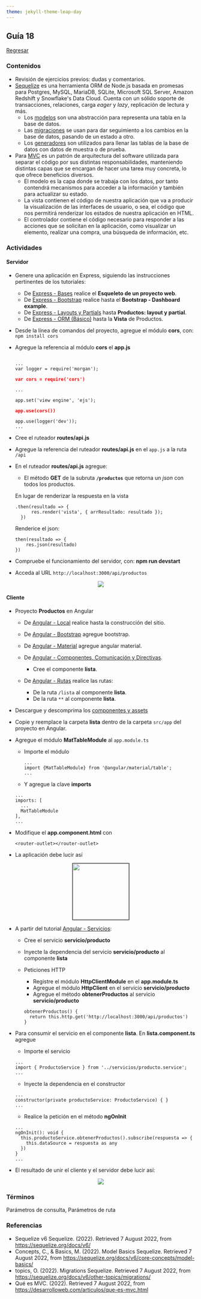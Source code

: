 ```yaml
---
theme: jekyll-theme-leap-day
---
```


## Guía 18

[Regresar](/DAWM-2022/)

### Contenidos

* Revisión de ejercicios previos: dudas y comentarios.
* [Sequelize](https://sequelize.org/docs/v6/) es una herramienta ORM de Node.js basada en promesas para Postgres, MySQL, MariaDB, SQLite, Microsoft SQL Server, Amazon Redshift y Snowflake's Data Cloud. Cuenta con un sólido soporte de transacciones, relaciones, carga _eager_ y _lazy_, replicación de lectura y más.
  + Los [modelos](https://sequelize.org/docs/v6/core-concepts/model-basics/) son una abstracción para representa una tabla en la base de datos. 
  + Las [migraciones](https://sequelize.org/docs/v6/other-topics/migrations/) se usan para dar seguimiento a los cambios en la base de datos, pasando de un estado a otro.
  + Los [generadores](https://sequelize.org/docs/v6/other-topics/migrations/#creating-the-first-seed) son utilizados para llenar las tablas de la base de datos con datos de muestra o de prueba.
* Para [MVC](https://desarrolloweb.com/articulos/que-es-mvc.html) es un patrón de arquitectura del software utilizada para separar el código por sus distintas responsabilidades, manteniendo distintas capas que se encargan de hacer una tarea muy concreta, lo que ofrece beneficios diversos.
  + El modelo es la capa donde se trabaja con los datos, por tanto contendrá mecanismos para acceder a la información y también para actualizar su estado.
  + La vista contienen el código de nuestra aplicación que va a producir la visualización de las interfaces de usuario, o sea, el código que nos permitirá renderizar los estados de nuestra aplicación en HTML.
  + El controlador contiene el código necesario para responder a las acciones que se solicitan en la aplicación, como visualizar un elemento, realizar una compra, una búsqueda de información, etc.


### Actividades

#### Servidor

* Genere una aplicación en Express, siguiendo las instrucciones pertinentes de los tutoriales:
  + De [Express - Bases](https://dawfiec.github.io/DAWM-2022/tutoriales/express_bases.html) realice el **Esqueleto de un proyecto web**.
  + De [Express - Bootstrap](https://dawfiec.github.io/DAWM-2022/tutoriales/express_bootstrap.html) realice hasta el **Bootstrap - Dashboard example**.
  + De [Express - Layouts y Partials](https://dawfiec.github.io/DAWM-2022/tutoriales/express_partials.html) hasta **Productos: layout y partial**.
  + De [Express - ORM (Básico)](https://dawfiec.github.io/DAWM-2022/tutoriales/express_ormbasico.html) hasta la **Vista** de Productos.

* Desde la línea de comandos del proyecto, agregue el módulo **cors**, con: `npm install cors`

* Agregue la referencia al módulo **cors** el **app.js**

  <pre><code>
  ...
  var logger = require('morgan');
  <b style="color:red">
  var cors = require('cors')
  </b>
  ...

  app.set('view engine', 'ejs');
  <b style="color:red">
  app.use(cors())
  </b>
  app.use(logger('dev'));
  ...
  </code></pre>

* Cree el ruteador **routes/api.js**
* Agregue la referencia del ruteador **routes/api.js** en el `app.js` a la ruta `/api`

* En el ruteador **routes/api.js** agregue: 
  + El método **GET** de la subruta **`/productos`** que retorna un _json_ con todos los productos.

  En lugar de renderizar la respuesta en la vista

  ```
  .then(resultado => {  
        res.render('vista', { arrResultado: resultado });  
    })  
  ```

  Renderice el json:

  ```
  then(resultado => {  
      res.json(resultado)
  })
  ``` 

* Compruebe el funcionamiento del servidor, con: **npm run devstart**
* Acceda al URL `http://localhost:3000/api/productos` 

<p align="center">
  <img src="imagenes/restapiget.png">
</p>


#### Cliente

* Proyecto **Productos** en Angular
  + De [Angular - Local](https://dawfiec.github.io/DAWM-2022/tutoriales/angular_local.html) realice hasta la construcción del sitio.
  + De [Angular - Bootstrap](https://dawfiec.github.io/DAWM-2022/tutoriales/angular_bootstrap.html) agregue bootstrap.
  + De [Angular - Material](https://dawfiec.github.io/DAWM-2022/tutoriales/angular_material.html) agregue angular material.
  + De [Angular - Componentes, Comunicación y Directivas](https://dawfiec.github.io/DAWM-2022/tutoriales/angular_bases.html). 
    - Cree el componente **lista**.

  + De [Angular - Rutas](https://dawfiec.github.io/DAWM-2022/tutoriales/angular_rutas.html) realice las rutas:
    - De la ruta `/lista` al componente **lista**.
    - De la ruta `**` al componente **lista**.

* Descargue y descomprima los [componentes y assets](archivos/guia18_recursos.zip)

* Copie y reemplace la carpeta **lista** dentro de la carpeta `src/app` del proyecto en Angular. 

* Agregue el módulo **MatTableModule** al `app.module.ts`
  + Importe el módulo
    ```
    ...
    import {MatTableModule} from '@angular/material/table';
    ...
    ```
  + Y agregue la clave **imports**

  ```
  ...
  imports: [
    ...
    MatTableModule
  ],
  ...
  ```

* Modifique el **app.component.html** con 
  ```
  <router-outlet></router-outlet>
  ```

* La aplicación debe lucir así

<p align="center">
  <img style="border: 1pt solid black;" width="150" src="imagenes/angular_productos.png">
</p>

* A partir del tutorial [Angular - Servicios](https://dawfiec.github.io/DAWM-2022/tutoriales/angular_servicios.html):
  + Cree el servicio **servicio/producto**
  + Inyecte la dependencia del servicio **servicio/producto** al componente **lista**
 
  + Peticiones HTTP
    - Registre el módulo **HttpClientModule** en el **app.module.ts**
    - Agregue el módulo **HttpClient** en el servicio **servicio/producto**
    - Agregue el método **obtenerProductos** al servicio **servicio/producto** 
    ```
    obtenerProductos() {
      return this.http.get('http://localhost:3000/api/productos')
    }
    ```

* Para consumir el servicio en el componente **lista**. En **lista.component.ts** agregue

  + Importe el servicio 

  ```
  ...
  import { ProductoService } from '../servicios/producto.service';
  ...
  ```

  + Inyecte la dependencia en el constructor

  ```
  ...
  constructor(private productoService: ProductoService) { }
  ...
  ```

  + Realice la petición en el método **ngOnInit**

  ```
  ...
  ngOnInit(): void {
    this.productoService.obtenerProductos().subscribe(respuesta => {
      this.dataSource = respuesta as any
    })
  }
  ...
  ```

* El resultado de unir el cliente y el servidor debe lucir así:

<p align="center">
  <img src="imagenes/cliente_servidor.png">
</p>


### Términos

Parámetros de consulta, Parámetros de ruta

### Referencias

* Sequelize v6 Sequelize. (2022). Retrieved 7 August 2022, from https://sequelize.org/docs/v6/
* Concepts, C., & Basics, M. (2022). Model Basics Sequelize. Retrieved 7 August 2022, from https://sequelize.org/docs/v6/core-concepts/model-basics/
* topics, O. (2022). Migrations Sequelize. Retrieved 7 August 2022, from https://sequelize.org/docs/v6/other-topics/migrations/
* Qué es MVC. (2022). Retrieved 7 August 2022, from https://desarrolloweb.com/articulos/que-es-mvc.html